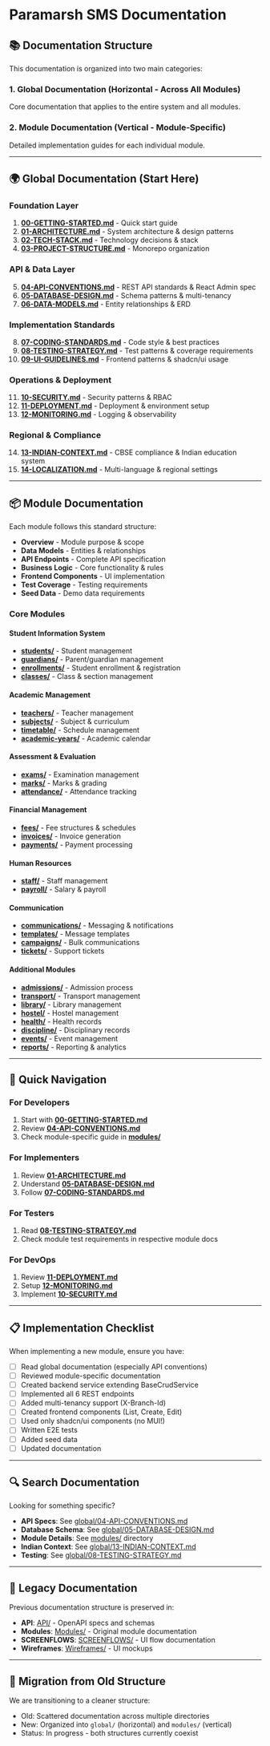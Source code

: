 # Paramarsh SMS Documentation

## 📚 Documentation Structure

This documentation is organized into two main categories:

### 1. **Global Documentation** (Horizontal - Across All Modules)
Core documentation that applies to the entire system and all modules.

### 2. **Module Documentation** (Vertical - Module-Specific)
Detailed implementation guides for each individual module.

---

## 🌍 Global Documentation (Start Here)

### Foundation Layer
1. **[00-GETTING-STARTED.md](global/00-GETTING-STARTED.md)** - Quick start guide
2. **[01-ARCHITECTURE.md](global/01-ARCHITECTURE.md)** - System architecture & design patterns
3. **[02-TECH-STACK.md](global/02-TECH-STACK.md)** - Technology decisions & stack
4. **[03-PROJECT-STRUCTURE.md](global/03-PROJECT-STRUCTURE.md)** - Monorepo organization

### API & Data Layer
5. **[04-API-CONVENTIONS.md](global/04-API-CONVENTIONS.md)** - REST API standards & React Admin spec
6. **[05-DATABASE-DESIGN.md](global/05-DATABASE-DESIGN.md)** - Schema patterns & multi-tenancy
7. **[06-DATA-MODELS.md](global/06-DATA-MODELS.md)** - Entity relationships & ERD

### Implementation Standards
8. **[07-CODING-STANDARDS.md](global/07-CODING-STANDARDS.md)** - Code style & best practices
9. **[08-TESTING-STRATEGY.md](global/08-TESTING-STRATEGY.md)** - Test patterns & coverage requirements
10. **[09-UI-GUIDELINES.md](global/09-UI-GUIDELINES.md)** - Frontend patterns & shadcn/ui usage

### Operations & Deployment
11. **[10-SECURITY.md](global/10-SECURITY.md)** - Security patterns & RBAC
12. **[11-DEPLOYMENT.md](global/11-DEPLOYMENT.md)** - Deployment & environment setup
13. **[12-MONITORING.md](global/12-MONITORING.md)** - Logging & observability

### Regional & Compliance
14. **[13-INDIAN-CONTEXT.md](global/13-INDIAN-CONTEXT.md)** - CBSE compliance & Indian education system
15. **[14-LOCALIZATION.md](global/14-LOCALIZATION.md)** - Multi-language & regional settings

---

## 📦 Module Documentation

Each module follows this standard structure:
- **Overview** - Module purpose & scope
- **Data Models** - Entities & relationships
- **API Endpoints** - Complete API specification
- **Business Logic** - Core functionality & rules
- **Frontend Components** - UI implementation
- **Test Coverage** - Testing requirements
- **Seed Data** - Demo data requirements

### Core Modules

#### Student Information System
- **[students/](modules/students/)** - Student management
- **[guardians/](modules/guardians/)** - Parent/guardian management
- **[enrollments/](modules/enrollments/)** - Student enrollment & registration
- **[classes/](modules/classes/)** - Class & section management

#### Academic Management
- **[teachers/](modules/teachers/)** - Teacher management
- **[subjects/](modules/subjects/)** - Subject & curriculum
- **[timetable/](modules/timetable/)** - Schedule management
- **[academic-years/](modules/academic-years/)** - Academic calendar

#### Assessment & Evaluation
- **[exams/](modules/exams/)** - Examination management
- **[marks/](modules/marks/)** - Marks & grading
- **[attendance/](modules/attendance/)** - Attendance tracking

#### Financial Management
- **[fees/](modules/fees/)** - Fee structures & schedules
- **[invoices/](modules/invoices/)** - Invoice generation
- **[payments/](modules/payments/)** - Payment processing

#### Human Resources
- **[staff/](modules/staff/)** - Staff management
- **[payroll/](modules/payroll/)** - Salary & payroll

#### Communication
- **[communications/](modules/communications/)** - Messaging & notifications
- **[templates/](modules/templates/)** - Message templates
- **[campaigns/](modules/campaigns/)** - Bulk communications
- **[tickets/](modules/tickets/)** - Support tickets

#### Additional Modules
- **[admissions/](modules/admissions/)** - Admission process
- **[transport/](modules/transport/)** - Transport management
- **[library/](modules/library/)** - Library management
- **[hostel/](modules/hostel/)** - Hostel management
- **[health/](modules/health/)** - Health records
- **[discipline/](modules/discipline/)** - Disciplinary records
- **[events/](modules/events/)** - Event management
- **[reports/](modules/reports/)** - Reporting & analytics

---

## 🚀 Quick Navigation

### For Developers
1. Start with **[00-GETTING-STARTED.md](global/00-GETTING-STARTED.md)**
2. Review **[04-API-CONVENTIONS.md](global/04-API-CONVENTIONS.md)**
3. Check module-specific guide in **[modules/](modules/)**

### For Implementers
1. Review **[01-ARCHITECTURE.md](global/01-ARCHITECTURE.md)**
2. Understand **[05-DATABASE-DESIGN.md](global/05-DATABASE-DESIGN.md)**
3. Follow **[07-CODING-STANDARDS.md](global/07-CODING-STANDARDS.md)**

### For Testers
1. Read **[08-TESTING-STRATEGY.md](global/08-TESTING-STRATEGY.md)**
2. Check module test requirements in respective module docs

### For DevOps
1. Review **[11-DEPLOYMENT.md](global/11-DEPLOYMENT.md)**
2. Setup **[12-MONITORING.md](global/12-MONITORING.md)**
3. Implement **[10-SECURITY.md](global/10-SECURITY.md)**

---

## 📋 Implementation Checklist

When implementing a new module, ensure you have:

- [ ] Read global documentation (especially API conventions)
- [ ] Reviewed module-specific documentation
- [ ] Created backend service extending BaseCrudService
- [ ] Implemented all 6 REST endpoints
- [ ] Added multi-tenancy support (X-Branch-Id)
- [ ] Created frontend components (List, Create, Edit)
- [ ] Used only shadcn/ui components (no MUI!)
- [ ] Written E2E tests
- [ ] Added seed data
- [ ] Updated documentation

---

## 🔍 Search Documentation

Looking for something specific?

- **API Specs**: See [global/04-API-CONVENTIONS.md](global/04-API-CONVENTIONS.md)
- **Database Schema**: See [global/05-DATABASE-DESIGN.md](global/05-DATABASE-DESIGN.md)
- **Module Details**: See [modules/](modules/) directory
- **Indian Context**: See [global/13-INDIAN-CONTEXT.md](global/13-INDIAN-CONTEXT.md)
- **Testing**: See [global/08-TESTING-STRATEGY.md](global/08-TESTING-STRATEGY.md)

---

## 📁 Legacy Documentation

Previous documentation structure is preserved in:
- **API**: [API/](API/) - OpenAPI specs and schemas
- **Modules**: [Modules/](Modules/) - Original module documentation
- **SCREENFLOWS**: [SCREENFLOWS/](SCREENFLOWS/) - UI flow documentation
- **Wireframes**: [Wireframes/](Wireframes/) - UI mockups

---

## 🔄 Migration from Old Structure

We are transitioning to a cleaner structure:
- Old: Scattered documentation across multiple directories
- New: Organized into `global/` (horizontal) and `modules/` (vertical)
- Status: In progress - both structures currently coexist